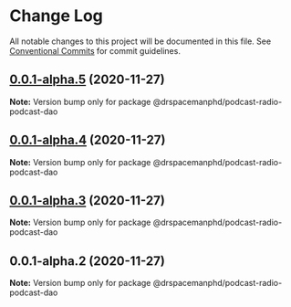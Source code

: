 # Change Log

All notable changes to this project will be documented in this file.
See [Conventional Commits](https://conventionalcommits.org) for commit guidelines.

## [0.0.1-alpha.5](https://github.com/drspacemanphd/podcast-radio-web/compare/@drspacemanphd/podcast-radio-podcast-dao@0.0.1-alpha.4...@drspacemanphd/podcast-radio-podcast-dao@0.0.1-alpha.5) (2020-11-27)

**Note:** Version bump only for package @drspacemanphd/podcast-radio-podcast-dao





## [0.0.1-alpha.4](https://github.com/drspacemanphd/podcast-radio-web/compare/@drspacemanphd/podcast-radio-podcast-dao@0.0.1-alpha.3...@drspacemanphd/podcast-radio-podcast-dao@0.0.1-alpha.4) (2020-11-27)

**Note:** Version bump only for package @drspacemanphd/podcast-radio-podcast-dao





## [0.0.1-alpha.3](https://github.com/drspacemanphd/podcast-radio-web/compare/@drspacemanphd/podcast-radio-podcast-dao@0.0.1-alpha.2...@drspacemanphd/podcast-radio-podcast-dao@0.0.1-alpha.3) (2020-11-27)

**Note:** Version bump only for package @drspacemanphd/podcast-radio-podcast-dao





## 0.0.1-alpha.2 (2020-11-27)

**Note:** Version bump only for package @drspacemanphd/podcast-radio-podcast-dao
